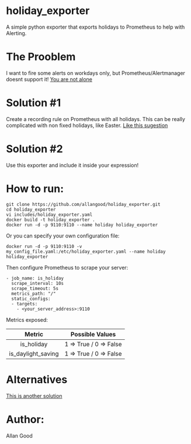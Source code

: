 # holiday_exporter
A simple python exporter that exports holidays to Prometheus to help with Alerting.

# The Prooblem
I want to fire some alerts on workdays only, but Prometheus/Alertmanager doesnt support it!
[You are not alone](https://github.com/prometheus/alertmanager/issues/876)

# Solution #1
Create a recording rule on Prometheus with all holidays.
This can be really complicated with non fixed holidays, like Easter.
[Like this sugestion](https://gist.github.com/roidelapluie/8c67e9c8fb18b310a4a90cb92a23056b)

# Solution #2
Use this exporter and include it inside your expression!

# How to run:
```
git clone https://github.com/allangood/holiday_exporter.git
cd holiday_exporter
vi includes/holiday_exporter.yaml
docker build -t holiday_exporter .
docker run -d -p 9110:9110 --name holiday holiday_exporter
```
Or you can specify your own configuration file:
```
docker run -d -p 9110:9110 -v my_config_file.yaml:/etc/holiday_exporter.yaml --name holiday holiday_exporter
```

Then configure Prometheus to scrape your server:
```
- job_name: is_holiday
  scrape_interval: 10s
  scrape_timeout: 5s
  metrics_path: "/"
  static_configs:
  - targets:
    - <your_server_address>:9110
```

Metrics exposed:

|       Metric       |        Possible Values       |
|:------------------:|:----------------------------:|
|     is_holiday     | 1 =&gt; True / 0 =&gt; False |
| is_daylight_saving | 1 =&gt; True / 0 =&gt; False |


# Alternatives
[This is another solution](https://github.com/OneMainF/time-range-exporter)

# Author:
 Allan Good
